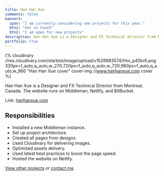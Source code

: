 ```yaml
---
title: Han Han Xue
comments: false
banner2:
  span: "I am currently considering new projects for this year."
  btn1: "Get in touch"
  btn2: "I am open for new projects"
description: Han Han Xue is a Designer and FX Technical Director from Montreal, Canada. The website runs on Middleman, Netlify, and BitBucket.
portfolio: true
---
```


{% cloudinary //res.cloudinary.com/starbist/image/upload/v1526983574/hhx_p45br6.png 320px=f_auto,q_auto,w_270;720px=f_auto,q_auto,w_720;960px=f_auto,q_auto,w_960 "Han Han Xue cover" cover-img //www.hanhanxue.com cover %}

Han Han Xue is a Designer and FX Technical Director from Montreal, Canada. The website runs on Middleman, Netlify, and BitBucket.

Link: [hanhanxue.com](//www.hanhanxue.com)

## Responsibilities

- Installed a new Middleman instance.
- Set up project architecture.
- Created all pages from designs.
- Used Cloudinary for delivering images.
- Optimized assets delivery.
- Used latest best practices to boost the page speed.
- Hosted the website on Netlify.

[View other projects](/portfolio/) or [contact me](/about-me/).
